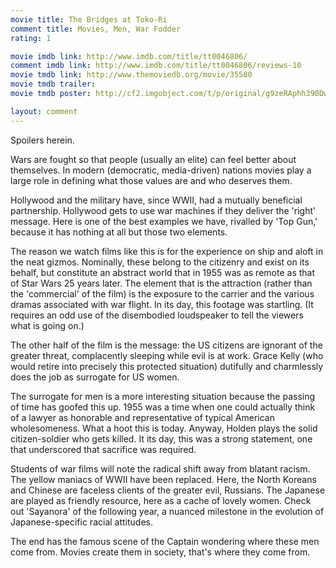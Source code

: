 ```yaml
---
movie title: The Bridges at Toko-Ri
comment title: Movies, Men, War Fodder
rating: 1

movie imdb link: http://www.imdb.com/title/tt0046806/
comment imdb link: http://www.imdb.com/title/tt0046806/reviews-10
movie tmdb link: http://www.themoviedb.org/movie/35580
movie tmdb trailer: 
movie tmdb poster: http://cf2.imgobject.com/t/p/original/g9zeRAphh390DwQpKDAFeonpqf3.jpg

layout: comment
---
```


Spoilers herein.

Wars are fought so that people (usually an elite) can feel better about themselves. In modern (democratic, media-driven) nations movies play a large role in defining what those values are and who deserves them.

Hollywood and the military have, since WWII, had a mutually beneficial partnership. Hollywood gets to use war machines if they deliver the 'right' message. Here is one of the best examples we have, rivalled by 'Top Gun,' because it has nothing at all but those two elements.

The reason we watch films like this is for the experience on ship and aloft in the neat gizmos. Nominally, these belong to the citizenry and exist on its behalf, but constitute an abstract world that in 1955 was as remote as that of Star Wars 25 years later. The element that is the attraction (rather than the 'commercial' of the film) is the exposure to the carrier and the various dramas associated with war flight. In its day, this footage was startling. (It requires an odd use of the disembodied loudspeaker to tell the viewers what is going on.)

The other half of the film is the message: the US citizens are ignorant of the greater threat, complacently sleeping while evil is at work. Grace Kelly (who would retire into precisely this protected situation) dutifully and charmlessly does the job as surrogate for US women.

The surrogate for men is a more interesting situation because the passing of time has goofed this up. 1955 was a time when one could actually think of a lawyer as honorable and representative of typical American wholesomeness. What a hoot this is today. Anyway, Holden plays the solid citizen-soldier who gets killed. It its day, this was a strong statement, one that underscored that sacrifice was required.

Students of war films will note the radical shift away from blatant racism. The yellow maniacs of WWII have been replaced. Here, the North Koreans and Chinese are faceless clients of the greater evil, Russians. The Japanese are played as friendly resource, here as a cache of lovely women. Check out 'Sayanora' of the following year, a nuanced milestone in the evolution of Japanese-specific racial attitudes.

The end has the famous scene of the Captain wondering where these men come from. Movies create them in society, that's where they come from.